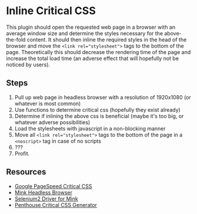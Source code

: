 # Inline Critical CSS

This plugin should open the requested web page in a browser with an average window size and determine the styles necessary for the above-the-fold content. It should then inline the required styles in the head of the browser and move the `<link rel="stylesheet">` tags to the bottom of the page. Theoretically this should decrease the rendering time of the page and increase the total load time (an adverse effect that will hopefully not be noticed by users).

## Steps

1. Pull up web page in headless browser with a resolution of 1920x1080 (or whatever is most common)
2. Use functions to determine critical css (hopefully they exist already)
3. Determine if inlining the above css is beneficial (maybe it's too big, or whatever adverse possibilities)
4. Load the stylesheets with javascript in a non-blocking manner
5. Move all `<link rel="stylesheet">` tags to the bottom of the page in a `<noscript>` tag in case of no scripts
6. ???
7. Profit.

## Resources

- [Google PageSpeed Critical CSS](https://developers.google.com/speed/pagespeed/service/PrioritizeCriticalCss)
- [Mink Headless Browser](https://github.com/Behat/Mink)
- [Selenium2 Driver for Mink](https://github.com/Behat/MinkSelenium2Driver)
- [Penthouse Critical CSS Generator](https://github.com/pocketjoso/penthouse)
